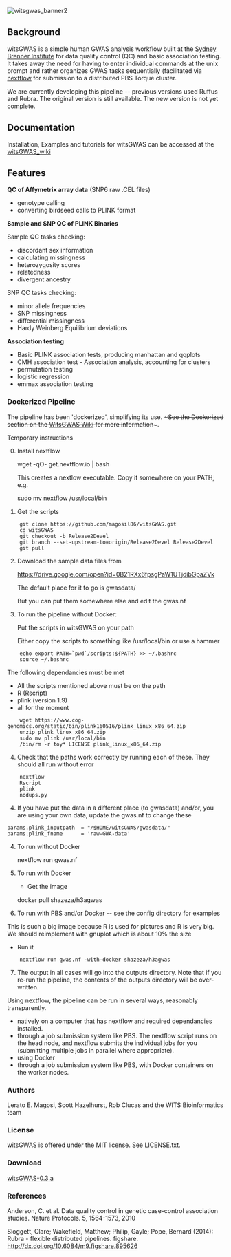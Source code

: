 ![witsgwas_banner2](https://cloud.githubusercontent.com/assets/8364031/9582190/13b1e182-5004-11e5-9336-8c030414e4bc.png)

## Background

witsGWAS is a simple human GWAS analysis workflow built at the [Sydney Brenner Institute](http://www.wits.ac.za/academic/research/sbimb/20747/wits_bioinformatics.html) for data quality control (QC) and basic association testing. It takes away the need for having to enter individual commands at the unix prompt and rather organizes GWAS tasks sequentially (facilitated via [nextflow](http://www.nextflow.io/) for submission to a distributed PBS Torque cluster.

We are currently developing this pipeline -- previous versions used Ruffus and Rubra. The original version is still available. The new version is not yet complete.

## Documentation 

Installation, Examples and tutorials for witsGWAS can be accessed at the [witsGWAS_wiki](https://github.com/magosil86/witsGWAS/wiki)

## Features

**QC of Affymetrix array data** (SNP6 raw .CEL files)

  * genotype calling
  * converting birdseed calls to PLINK format

**Sample and SNP QC of PLINK Binaries**

Sample QC tasks checking:

 *  discordant sex information
 *  calculating missingness
 *  heterozygosity scores
 *  relatedness
 *  divergent ancestry 

SNP QC tasks checking:

 * minor allele frequencies
 * SNP missingness
 * differential missingness
 * Hardy Weinberg Equilibrium deviations

**Association testing**

 * Basic PLINK association tests, producing manhattan and qqplots
 * CMH association test - Association analysis, accounting for clusters
 * permutation testing
 * logistic regression
 * emmax association testing

### Dockerized Pipeline

The pipeline has been 'dockerized', simplifying its use. ~~~See the
Dockerized section on the [WitsGWAS
Wiki](https://github.com/magosil86/witsGWAS/wiki) for more
information~~~.


Temporary instructions

0. Install nextflow

    wget -qO- get.nextflow.io | bash

   This creates a nextlow executable. Copy it somewhere on your PATH, e.g.

    sudo mv nextflow /usr/local/bin




1. Get the scripts

```
    git clone https://github.com/magosil86/witsGWAS.git
    cd witsGWAS
    git checkout -b Release2Devel
    git branch --set-upstream-to=origin/Release2Devel Release2Devel
    git pull
```
   

2. Download the sample data files from

   https://drive.google.com/open?id=0B21RXx6fpsgPaW1UTjdibGpaZVk

   The default place for it to go is gwasdata/

   But you can put them somewhere else and edit the gwas.nf


3. To run the pipeline without Docker:

   Put the scripts in witsGWAS on your path

   Either copy the scripts to something like /usr/local/bin or use a hammer

```
    echo export PATH=`pwd`/scripts:${PATH} >> ~/.bashrc
    source ~/.bashrc
```

   The following dependancies must be met


   * All the scripts mentioned above must be on the path
   * R  (Rscript)
   * plink (version 1.9)
   * all for the moment

```
    wget https://www.cog-genomics.org/static/bin/plink160516/plink_linux_x86_64.zip
    unzip plink_linux_x86_64.zip 
    sudo mv plink /usr/local/bin
    /bin/rm -r toy* LICENSE plink_linux_x86_64.zip 
```


4. Check that the paths work correctly by running each of these. They should all run without error

```
    nextflow
    Rscript
    plink
    nodups.py
````


4. If you have put the data in a different place (to gwasdata) and/or, you are using your own data, update the gwas.nf to change these

```
params.plink_inputpath  = "/$HOME/witsGWAS/gwasdata/"  
params.plink_fname      = 'raw-GWA-data'
```

4. To run without Docker


    nextflow run gwas.nf


5. To run with Docker

   * Get the image

    docker pull shazeza/h3agwas

6. To run with PBS and/or Docker -- see the config directory for examples

This is such a big image because R is used for pictures and R is very big.
We should reimplement with gnuplot which is about 10% the size

   * Run it

```
    nextflow run gwas.nf -with-docker shazeza/h3agwas
```

7. The output in all cases will go into the outputs directory. Note that if you re-run the pipeline, the contents of the outputs directory will be over-written.




Using nextflow, the pipeline can be run in several ways, reasonably transparently. 

  * natively on a computer that has nextflow and required dependancies installed. 
  * through a job submission system like PBS. The nextflow script runs on the head node, and nextflow submits the individual jobs for you (submitting multiple jobs in parallel where appropriate).
  * using Docker
  * through a job submission system like PBS, with Docker containers on the worker nodes.


### Authors

Lerato E. Magosi, Scott Hazelhurst, Rob Clucas and the WITS Bioinformatics team

### License
witsGWAS is offered under the MIT license. See LICENSE.txt.

### Download
[witsGWAS-0.3.a](https://github.com/magosil86/witsGWAS/releases)

### References
Anderson, C. et al. Data quality control in genetic case-control association studies. Nature Protocols. 5, 1564-1573, 2010

Sloggett, Clare; Wakefield, Matthew; Philip, Gayle; Pope, Bernard (2014): 
Rubra - flexible distributed pipelines. figshare. http://dx.doi.org/10.6084/m9.figshare.895626
